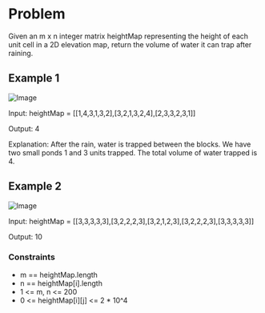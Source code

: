 # Problem

Given an m x n integer matrix heightMap representing the height of each unit cell in a 2D elevation map, return the volume of water it can trap after raining. 

## Example 1

![Image](https://assets.leetcode.com/uploads/2021/04/08/trap1-3d.jpg)

Input: heightMap = [[1,4,3,1,3,2],[3,2,1,3,2,4],[2,3,3,2,3,1]]

Output: 4

Explanation: After the rain, water is trapped between the blocks. We have two small ponds 1 and 3 units trapped. The total volume of water trapped is 4.

## Example 2

![Image](https://assets.leetcode.com/uploads/2021/04/08/trap2-3d.jpg)

Input: heightMap = [[3,3,3,3,3],[3,2,2,2,3],[3,2,1,2,3],[3,2,2,2,3],[3,3,3,3,3]]

Output: 10

### Constraints

- m == heightMap.length
- n == heightMap[i].length
- 1 <= m, n <= 200
- 0 <= heightMap[i][j] <= 2 * 10^4

